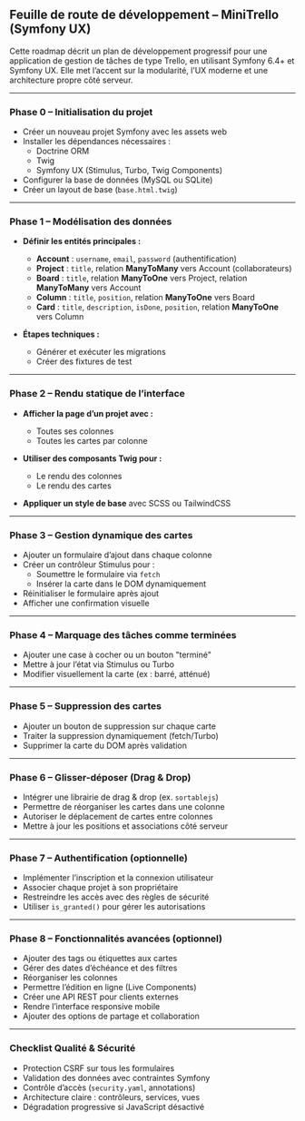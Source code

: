 ## Feuille de route de développement – MiniTrello (Symfony UX)

Cette roadmap décrit un plan de développement progressif pour une application de gestion de tâches de type Trello, en utilisant Symfony 6.4+ et Symfony UX. Elle met l’accent sur la modularité, l’UX moderne et une architecture propre côté serveur.

---

### Phase 0 – Initialisation du projet

- Créer un nouveau projet Symfony avec les assets web
- Installer les dépendances nécessaires :
  - Doctrine ORM
  - Twig
  - Symfony UX (Stimulus, Turbo, Twig Components)
- Configurer la base de données (MySQL ou SQLite)
- Créer un layout de base (`base.html.twig`)

---
### Phase 1 – Modélisation des données

- **Définir les entités principales :**
  - **Account** : `username`, `email`, `password` (authentification)
  - **Project** : `title`, relation **ManyToMany** vers Account (collaborateurs)
  - **Board** : `title`, relation **ManyToOne** vers Project, relation **ManyToMany** vers Account
  - **Column** : `title`, `position`, relation **ManyToOne** vers Board
  - **Card** : `title`, `description`, `isDone`, `position`, relation **ManyToOne** vers Column

- **Étapes techniques :**
  - Générer et exécuter les migrations
  - Créer des fixtures de test

---

### Phase 2 – Rendu statique de l’interface

- **Afficher la page d’un projet avec :**
  - Toutes ses colonnes
  - Toutes les cartes par colonne

- **Utiliser des composants Twig pour :**
  - Le rendu des colonnes
  - Le rendu des cartes

- **Appliquer un style de base** avec SCSS ou TailwindCSS

---

### Phase 3 – Gestion dynamique des cartes

- Ajouter un formulaire d’ajout dans chaque colonne
- Créer un contrôleur Stimulus pour :
  - Soumettre le formulaire via `fetch`
  - Insérer la carte dans le DOM dynamiquement
- Réinitialiser le formulaire après ajout
- Afficher une confirmation visuelle

---

### Phase 4 – Marquage des tâches comme terminées

- Ajouter une case à cocher ou un bouton "terminé"
- Mettre à jour l’état via Stimulus ou Turbo
- Modifier visuellement la carte (ex : barré, atténué)

---

### Phase 5 – Suppression des cartes

- Ajouter un bouton de suppression sur chaque carte
- Traiter la suppression dynamiquement (fetch/Turbo)
- Supprimer la carte du DOM après validation

---

### Phase 6 – Glisser-déposer (Drag & Drop)

- Intégrer une librairie de drag & drop (ex. `sortablejs`)
- Permettre de réorganiser les cartes dans une colonne
- Autoriser le déplacement de cartes entre colonnes
- Mettre à jour les positions et associations côté serveur

---

### Phase 7 – Authentification (optionnelle)

- Implémenter l’inscription et la connexion utilisateur
- Associer chaque projet à son propriétaire
- Restreindre les accès avec des règles de sécurité
- Utiliser `is_granted()` pour gérer les autorisations

---

### Phase 8 – Fonctionnalités avancées (optionnel)

- Ajouter des tags ou étiquettes aux cartes
- Gérer des dates d’échéance et des filtres
- Réorganiser les colonnes
- Permettre l’édition en ligne (Live Components)
- Créer une API REST pour clients externes
- Rendre l’interface responsive mobile
- Ajouter des options de partage et collaboration

---

### Checklist Qualité & Sécurité

- Protection CSRF sur tous les formulaires
- Validation des données avec contraintes Symfony
- Contrôle d’accès (`security.yaml`, annotations)
- Architecture claire : contrôleurs, services, vues
- Dégradation progressive si JavaScript désactivé
